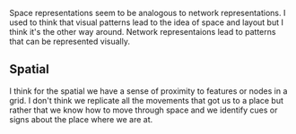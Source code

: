 Space representations seem to be analogous to network representations. I used to think that visual patterns lead to the idea of space and layout but I think it's the other way around. Network representaions lead to patterns that can be represented visually.


## Spatial

I think for the spatial we have a sense of proximity to features or nodes in a grid. I don't think we replicate all the movements that got us to a place but rather that we know how to move through space and we identify cues or signs about the place where we are at.
